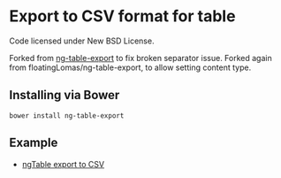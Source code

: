 Export to CSV format for table
==============================

Code licensed under New BSD License.

Forked from [ng-table-export](https://github.com/esvit/ng-table-export) to fix broken separator issue.
Forked again from floatingLomas/ng-table-export, to allow setting content type.

## Installing via Bower
```
bower install ng-table-export
```

## Example

* [ngTable export to CSV](http://bazalt-cms.com/ng-table/example/15)
